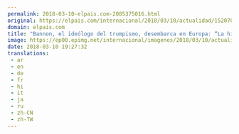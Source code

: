 ```yaml
---
permalink: 2018-03-10-elpais.com-2085375016.html
original: https://elpais.com/internacional/2018/03/10/actualidad/1520705132_629341.html#?ref=rss&format=simple&link=link
domain: elpais.com
title: "Bannon, el ideólogo del trumpismo, desembarca en Europa: “La historia está de nuestro lado”"
image: https://ep00.epimg.net/internacional/imagenes/2018/03/10/actualidad/1520705132_629341_1520706589_rrss_normal.jpg
date: 2018-03-10 19:27:32
translations: 
 - ar
 - en
 - de
 - fr
 - hi
 - it
 - ja
 - ru
 - zh-CN
 - zh-TW
---
```


